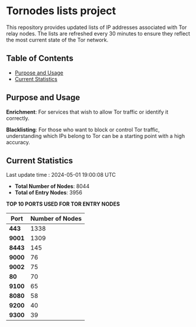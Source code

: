 # Tornodes lists project

This repository provides updated lists of IP addresses associated with Tor relay nodes. The lists are refreshed every 30 minutes to ensure they reflect the most current state of the Tor network.

## Table of Contents

- [Purpose and Usage](#purpose-and-usage)
- [Current Statistics](#current-statistics)


## Purpose and Usage

**Enrichment**: For services that wish to allow Tor traffic or identify it correctly.

**Blacklisting**: For those who want to block or control Tor traffic, understanding which IPs belong to Tor can be a starting point with a high accuracy.

## Current Statistics

Last update time : 2024-05-01 19:00:08 UTC

- **Total Number of Nodes**: 8044
- **Total of Entry Nodes**: 3956

**TOP 10 PORTS USED FOR TOR ENTRY NODES**

| **Port** | **Number of Nodes** |
|------|-----------------|
| **443**   | 1338  |
| **9001**   | 1309  |
| **8443**   | 145  |
| **9000**   | 76  |
| **9002**   | 75  |
| **80**   | 70  |
| **9100**   | 65  |
| **8080**   | 58  |
| **9200**   | 40  |
| **9300**   | 39  |

